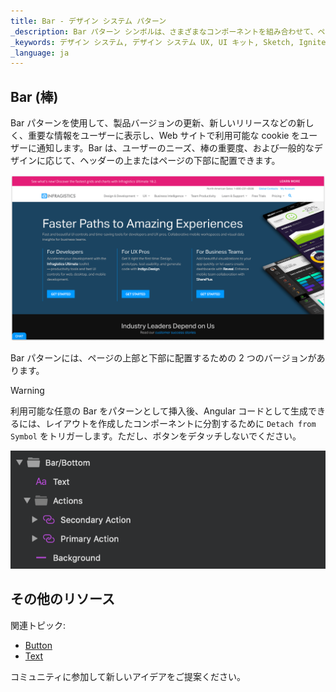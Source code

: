 ```yaml
---
title: Bar - デザイン システム パターン
_description: Bar パターン シンボルは、さまざまなコンポーネントを組み合わせて、ページの上部/下部に重要な情報または新しい情報を表示します。
_keywords: デザイン システム, デザイン システム UX, UI キット, Sketch, Ignite UI for Angular, Sketch to Angular, Angular, Angular デザイン システム, Sketch から コードをエクスポート, Angular 用のデザイン キット, Sketch HTML, Sketch to HTML, Sketch UI キット
_language: ja
---
```


## Bar (棒)

Bar パターンを使用して、製品バージョンの更新、新しいリリースなどの新しく、重要な情報をユーザーに表示し、Web サイトで利用可能な cookie をユーザーに通知します。Bar は、ユーザーのニーズ、棒の重要度、および一般的なデザインに応じて、ヘッダーの上またはページの下部に配置できます。

<img class="responsive-img" src="../images/bar.png" srcset="../images/bar@2x.png 2x" />

Bar パターンには、ページの上部と下部に配置するための 2 つのバージョンがあります。


> [!WARNING]
> 利用可能な任意の Bar をパターンとして挿入後、Angular コードとして生成できるには、レイアウトを作成したコンポーネントに分割するために `Detach from Symbol` をトリガーします。ただし、ボタンをデタッチしないでください。

<img class="responsive-img" src="../images/bar_detach.png" />

## その他のリソース

関連トピック:

- [Button](../components/button.md)
- [Text](../components/text.md)
  <div class="divider--half"></div>

コミュニティに参加して新しいアイデアをご提案ください。


